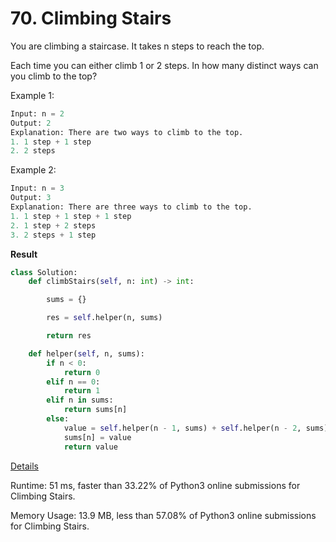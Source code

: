 # 70. Climbing Stairs

You are climbing a staircase. It takes n steps to reach the top.

Each time you can either climb 1 or 2 steps. In how many distinct ways can you climb to the top?

 

Example 1:

```python
Input: n = 2
Output: 2
Explanation: There are two ways to climb to the top.
1. 1 step + 1 step
2. 2 steps
```
Example 2:

```python
Input: n = 3
Output: 3
Explanation: There are three ways to climb to the top.
1. 1 step + 1 step + 1 step
2. 1 step + 2 steps
3. 2 steps + 1 step
```

**Result**

```python
class Solution:
    def climbStairs(self, n: int) -> int:

        sums = {}

        res = self.helper(n, sums)

        return res

    def helper(self, n, sums):
        if n < 0:
            return 0
        elif n == 0:
            return 1
        elif n in sums:
            return sums[n]
        else:
            value = self.helper(n - 1, sums) + self.helper(n - 2, sums)
            sums[n] = value
            return value
```



[Details ](https://leetcode.com/submissions/detail/739711386/)

Runtime: 51 ms, faster than 33.22% of Python3 online submissions for Climbing Stairs.

Memory Usage: 13.9 MB, less than 57.08% of Python3 online submissions for Climbing Stairs.

